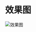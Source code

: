 # 效果图
![效果图](https://user-images.githubusercontent.com/63272016/186357971-17b38a04-e955-4e61-a027-f486d0473e79.png)
